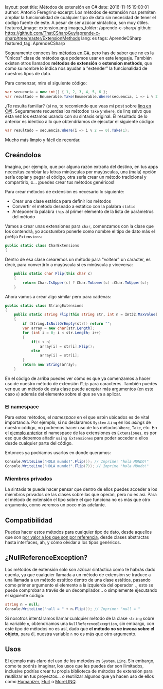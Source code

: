 layout: post
title: Métodos de extensión en C#
date: 2016-11-15 19:00:01
author: Antonio Feregrino
excerpt: Los métodos de extensión nos permiten ampliar la funcionalidad de cualquier tipo de dato sin necesidad de tener el código fuente de este. A pesar de ser azúcar sintáctica, son muy útiles.
featured_image: extension.png
images_folder: /aprende-c-sharp/
github: https://github.com/ThatCSharpGuy/aprende-c-sharp/tree/master/ExtensionMethods
lang: es
tags: AprendeCSharp
featured_tag: AprendeCSharp

Seguramente conoces los <a href="..\metodos-c-sharp" target="_blank">métodos en C#</a>, pero has de saber que no es la "únicos" clase de métodos que podemos usar en este lenguaje. También existen otros llamados **métodos de extensión** o **extension methods**, que como su nombre lo indica nos ayudan a "extender" la funcionalidad de nuestros tipos de dato.  

Para comenzar, mira el siguiente código: 

```csharp  
var secuencia = new int[] { 1, 2, 3, 4, 5, 6 };
var resultado = Enumerable.Take(Enumerable.Where(secuencia, i => i % 2 == 0), 1);
``` 

¿Te resulta familiar? (si no, te recomiendo que veas mi post sobre <a href="..\linq-en-c-sharp" target="_blank">linq en C#</a>). Seguramente recuerdas los métodos `Take` y `Where`, de linq salvo que esta vez los estamos usando con su sintaxis original. El resultado de lo anterior es idéntico a lo que obtendríamos de ejecutar el siguiente código:  

```csharp  
var resultado = secuencia.Where(i => i % 2 == 0).Take(1);
``` 

Mucho más limpio y fácil de recordar.  

## Creándolos  
Imagina, por ejemplo, que por alguna razón extraña del destino, en tus apps necesitas cambiar las letras minúsculas por mayúsculas, una (mala) opción sería copiar y pegar el código, otra sería crear un método tradicional y compartirlo, o... ¡puedes crear tus métodos genéricos!

Para crear métodos de extensión es necesario lo siguiente:  

- Crear una clase estática para definir los métodos  
- Convertir el método deseado a estático con la palabra `static`  
- Anteponer la palabra `this` al primer elemento de la lista de parámetros del método  

Vamos a crear unas extensiones para `char`, comenzamos con la clase que los contendrá, yo acostumbro ponerle como nombre el tipo de dato más el prefijo `Extensions`:

```csharp  
public static class CharExtensions  
{
``` 

Dentro de esa clase crearemos un método para "voltear" un caracter, es decir, para convertirlo a mayúscula si es minúscula y viceversa:

```csharp  
    public static char Flip(this char c)
    {
        return Char.IsUpper(c) ? Char.ToLower(c) :Char.ToUpper(c);
    }
```  

Ahora vamos a crear algo similar pero para cadenas:  

```csharp  
public static class StringExtensions
{
    public static string Flip(this string str, int n = Int32.MaxValue)
    {
        if (String.IsNullOrEmpty(str)) return "";
        var array = new char[str.Length];
        for (int i = 0; i < str.Length; i++)
        {
            if(i < n)
                array[i] = str[i].Flip();
            else
                array[i] = str[i];
        }
        return new String(array);
    }
```  

En el código de arriba puedes ver cómo es que ya comenzamos a hacer uso de nuestro método de extensión `Flip` para caracteres. También puedes ver que un método de esta clase puede aceptar más argumentos (en este caso `n`) además del elemento sobre el que se va a aplicar.

### El namespace
Para estos métodos, el *namespace* en el que estén ubicados es de vital importancia. Por ejemplo, si no declaramos `System.Linq` en los *usings* de nuestro código, no podremos hacer uso de los métodos `Where`, `Take`, etc. En el <a href="https://github.com/ThatCSharpGuy/aprende-c-sharp/tree/master/ExtensionMethods" target="_blank">ejemplo anterior</a> el namespace de las extensiones es `Extensiones`, es por eso que debemos añadir `using Extensiones` para poder acceder a ellos desde cualquier parte del código.

Entonces ya podríamos usarlos en donde queramos:  

```csharp  
Console.WriteLine("HOLA mundo!".Flip()); // Imprime: "hola MUNDO!"
Console.WriteLine("HOLA mundo!".Flip(7)); // Imprime "hola MUndo!"
```  

### Miembros privados  
La sintaxis te puede hacer pensar que dentro de ellos puedes acceder a los miembros privados de las clases sobre las que operan, pero no es así. Para el método de extensión el tipo sobre el que funciona no es más que otro argumento, como veremos un poco más adelante.  

## Compatibilidad  
Puedes hacer estos métodos para cualquier tipo de dato, desde aquellos que son <a href="..\tipos-dato-c-sharp" target="_blank">por valor a los que son por referencia</a>, desde clases abstractas hasta interfaces, ah, y cómo olvidar a los tipos genéricos. 

## ¿NullReferenceException?  
Los métodos de extensión solo son azúcar sintáctica como te habrás dado cuenta, ya que cualquier llamada a un método de extensión se traduce a una llamada a un método estático dentro de una clase estática, pasando como primer argumento el elemento a la izquierda del operador `.`, esto se puede comprobar a través de un decompilador... o simplemente ejecutando el siguiente código:  

```csharp  
string n = null;
Console.WriteLine("null = " + n.Flip()); // Imprime: "null = "
``` 

Si nosotros intentáramos llamar cualquier método de la clase `string` sobre la variable `n`, obtendríamos una `NullReferenceException`, sin embargo, con este tipo de métodos no es así, dado que **el método no se invoca sobre el objeto**, para él, nuestra variable `n` no es más que otro argumento.  

## Usos 

El ejemplo más claro del uso de los métodos es `System.Linq`. Sin embargo, como te podrás imaginar, los usos que les puedes dar son ilimitados, inclusive podrías crear tu propia biblioteca de métodos de extensión para reutilizar en tus proyectos... o reutilizar algunos que ya hacen uso de ellos como <a href="..\humaniza-tus-apps" target="_blank">Humanizer</a>, <a href="..\flurl" target="_blank">Flurl</a> o <a href="https://github.com/morelinq/MoreLINQ" target="_blank">MoreLINQ</a>.